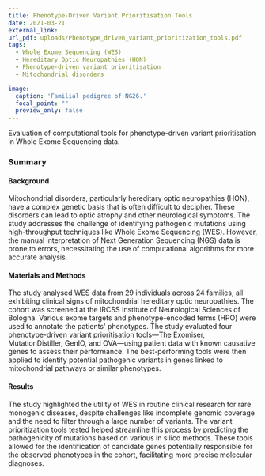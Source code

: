 ```yaml
---
title: Phenotype-Driven Variant Prioritisation Tools
date: 2021-03-21
external_link: 
url_pdf: uploads/Phenotype_driven_variant_prioritization_tools.pdf
tags:
  - Whole Exome Sequencing (WES)
  - Hereditary Optic Neuropathies (HON)
  - Phenotype-driven variant prioritisation
  - Mitochondrial disorders

image:
  caption: 'Familial pedigree of NG26.'
  focal_point: ""
  preview_only: false
---
```


Evaluation of computational tools for phenotype-driven variant prioritisation in Whole Exome Sequencing data.  

### Summary
  
#### **Background**
  Mitochondrial disorders, particularly hereditary optic neuropathies (HON), have a complex genetic basis that is often difficult to decipher. These disorders can lead to optic atrophy and other neurological symptoms. The study addresses the challenge of identifying pathogenic mutations using high-throughput techniques like Whole Exome Sequencing (WES). However, the manual interpretation of Next Generation Sequencing (NGS) data is prone to errors, necessitating the use of computational algorithms for more accurate analysis.

#### **Materials and Methods**
  The study analysed WES data from 29 individuals across 24 families, all exhibiting clinical signs of mitochondrial hereditary optic neuropathies. The cohort was screened at the IRCSS Institute of Neurological Sciences of Bologna. Various exome targets and phenotype-encoded terms (HPO) were used to annotate the patients' phenotypes. The study evaluated four phenotype-driven variant prioritisation tools—The Exomiser, MutationDistiller, GenIO, and OVA—using patient data with known causative genes to assess their performance. The best-performing tools were then applied to identify potential pathogenic variants in genes linked to mitochondrial pathways or similar phenotypes.

#### **Results**
  The study highlighted the utility of WES in routine clinical research for rare monogenic diseases, despite challenges like incomplete genomic coverage and the need to filter through a large number of variants. The variant prioritization tools tested helped streamline this process by predicting the pathogenicity of mutations based on various in silico methods. These tools allowed for the identification of candidate genes potentially responsible for the observed phenotypes in the cohort, facilitating more precise molecular diagnoses.
